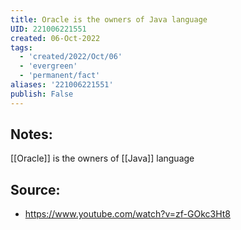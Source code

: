 ```yaml
---
title: Oracle is the owners of Java language
UID: 221006221551
created: 06-Oct-2022
tags:
  - 'created/2022/Oct/06'
  - 'evergreen'
  - 'permanent/fact'
aliases: '221006221551'
publish: False
---
```

## Notes:
[[Oracle]] is the owners of [[Java]] language

## Source:
- https://www.youtube.com/watch?v=zf-GOkc3Ht8
